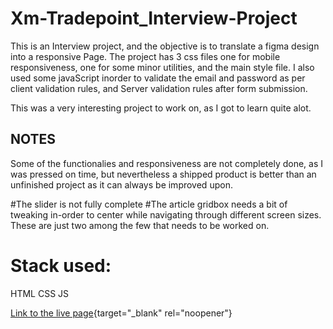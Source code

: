 # Xm-Tradepoint_Interview-Project
This is an Interview project, and the objective is to translate a figma design into a responsive Page.
The project has 3 css files one for mobile responsiveness, one for some minor utilities, and the main style file.
I also used some javaScript inorder to validate the email and password as per client validation rules, and Server validation rules after form submission.

This was a very interesting project to work on, as I got to learn quite alot.

## NOTES
Some of the functionalies and responsiveness are not completely done, as I was pressed on time, but nevertheless a shipped product is better than an unfinished project as it can always be improved upon.

#The slider is not fully complete
#The article gridbox needs a bit of tweaking in-order to center while navigating through different screen sizes.
These are just two among the few that needs to be worked on.

# Stack used: 
HTML
CSS
JS

[Link to the live page](https://mellow-travesseiro-5ef0c4.netlify.app/){target="_blank" rel="noopener"}
